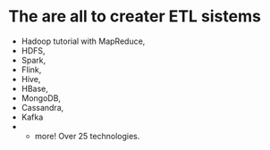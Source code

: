 # The are all to creater ETL sistems
* Hadoop tutorial with MapReduce, 
* HDFS, 
* Spark, 
*  Flink, 
* Hive,
* HBase,
* MongoDB,
* Cassandra, 
*  Kafka
* + more! Over 25 technologies.
